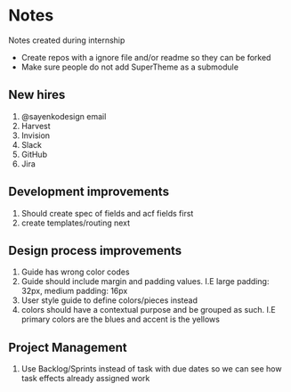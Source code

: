 # Notes
Notes created during internship

- Create repos with a ignore file and/or readme so they can be forked
- Make sure people do not add SuperTheme as a submodule

## New hires
1. @sayenkodesign email
2. Harvest
2. Invision
2. Slack
3. GitHub
4. Jira

## Development improvements
1. Should create spec of fields and acf fields first
2. create templates/routing next

## Design process improvements
1. Guide has wrong color codes
2. Guide should include margin and padding values. I.E large padding: 32px, medium padding: 16px
3. User style guide to define colors/pieces instead
4. colors should have a contextual purpose and be grouped as such. I.E primary colors are the blues and accent is the yellows

## Project Management
1. Use Backlog/Sprints instead of task with due dates so we can see how task effects already assigned work
